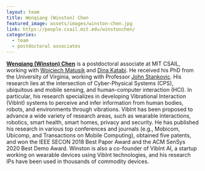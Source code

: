 ```yaml
---
layout: team
title: Wenqiang (Winston) Chen
featured_image: assets/images/winston-chen.jpg
link: https://people.csail.mit.edu/winstonchen/
categories:
  - team
  - postdoctoral associates
---
```

**[Wenqiang (Winston) Chen](https://people.csail.mit.edu/winstonchen/)** is a postdoctoral associate at MIT CSAIL, working with [Wojciech Matusik](https://cdfg.mit.edu/wojciech) and [Dina Katabi](https://people.csail.mit.edu/dina/). He received his PhD from the University of Virginia, working with Professor [John Stankovic](https://engineering.virginia.edu/faculty/john-stankovic). His research lies at the intersection of Cyber-Physical Systems (CPS), ubiquitous and mobile sensing, and human-computer interaction (HCI). In particular, his research specializes in developing Vibrational Interaction (VibInt) systems to perceive and infer information from human bodies, robots, and environments through vibrations. VibInt has been proposed to advance a wide variety of research areas, such as wearable interactions, robotics, smart health, smart homes, privacy and security. He has published his research in various top conferences and journals (e.g., Mobicom, Ubicomp, and Transactions on Mobile Computing), obtained five patents, and won the IEEE SECON 2018 Best Paper Award and the ACM SenSys 2020 Best Demo Award. Winston is also a co-founder of VibInt AI, a startup working on wearable devices using VibInt technologies, and his research IPs have been used in thousands of commodity devices.